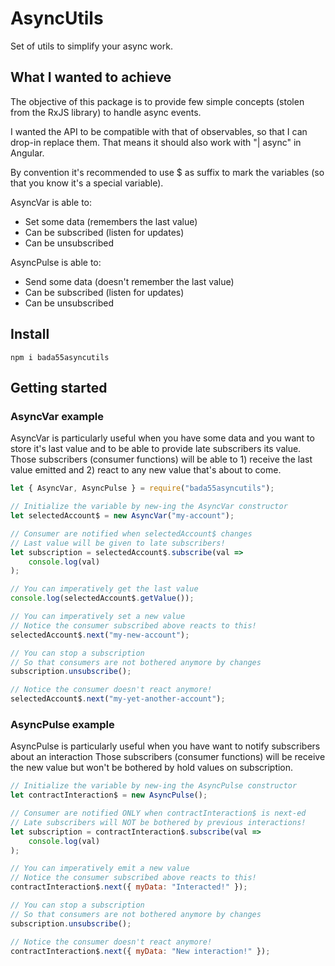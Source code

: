 # AsyncUtils

Set of utils to simplify your async work.

## What I wanted to achieve

The objective of this package is to provide few simple concepts (stolen from the RxJS library) to handle async events.

I wanted the API to be compatible with that of observables, so that I can drop-in replace them.
That means it should also work with "| async" in Angular.

By convention it's recommended to use $ as suffix to mark the variables (so that you know it's a special variable).

AsyncVar is able to:
- Set some data (remembers the last value)
- Can be subscribed (listen for updates)
- Can be unsubscribed

AsyncPulse is able to:
- Send some data (doesn't remember the last value)
- Can be subscribed (listen for updates)
- Can be unsubscribed

## Install

`npm i bada55asyncutils`

## Getting started

### AsyncVar example

AsyncVar is particularly useful when you have some data and you want to store it's last value and to be able to provide late subscribers its value.
Those subscribers (consumer functions) will be able to 1) receive the last value emitted and 2) react to any new value that's about to come.

```js
let { AsyncVar, AsyncPulse } = require("bada55asyncutils");
```

```js
// Initialize the variable by new-ing the AsyncVar constructor
let selectedAccount$ = new AsyncVar("my-account");

// Consumer are notified when selectedAccount$ changes
// Last value will be given to late subscribers!
let subscription = selectedAccount$.subscribe(val =>
    console.log(val)
);

// You can imperatively get the last value
console.log(selectedAccount$.getValue());

// You can imperatively set a new value
// Notice the consumer subscribed above reacts to this!
selectedAccount$.next("my-new-account");

// You can stop a subscription
// So that consumers are not bothered anymore by changes
subscription.unsubscribe();

// Notice the consumer doesn't react anymore!
selectedAccount$.next("my-yet-another-account");
```

### AsyncPulse example

AsyncPulse is particularly useful when you have want to notify subscribers about an interaction
Those subscribers (consumer functions) will be receive the new value but won't be bothered by hold values on subscription.

```js
// Initialize the variable by new-ing the AsyncPulse constructor
let contractInteraction$ = new AsyncPulse();

// Consumer are notified ONLY when contractInteraction$ is next-ed
// Late subscribers will NOT be bothered by previous interactions!
let subscription = contractInteraction$.subscribe(val =>
    console.log(val)
);

// You can imperatively emit a new value
// Notice the consumer subscribed above reacts to this!
contractInteraction$.next({ myData: "Interacted!" });

// You can stop a subscription
// So that consumers are not bothered anymore by changes
subscription.unsubscribe();

// Notice the consumer doesn't react anymore!
contractInteraction$.next({ myData: "New interaction!" });
```
